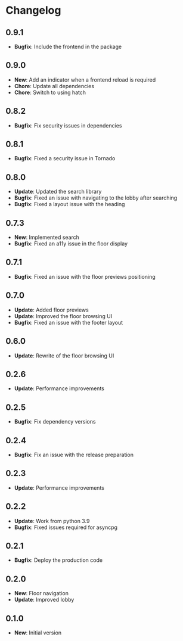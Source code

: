 # Changelog

## 0.9.1

* **Bugfix**: Include the frontend in the package

## 0.9.0

* **New**: Add an indicator when a frontend reload is required
* **Chore**: Update all dependencies
* **Chore**: Switch to using hatch

## 0.8.2

* **Bugfix**: Fix security issues in dependencies

## 0.8.1

* **Bugfix**: Fixed a security issue in Tornado

## 0.8.0

* **Update**: Updated the search library
* **Bugfix**: Fixed an issue with navigating to the lobby after searching
* **Bugfix**: Fixed a layout issue with the heading

## 0.7.3

* **New**: Implemented search
* **Bugfix**: Fixed an a11y issue in the floor display

## 0.7.1

* **Bugfix**: Fixed an issue with the floor previews positioning

## 0.7.0

* **Update**: Added floor previews
* **Update**: Improved the floor browsing UI
* **Bugfix**: Fixed an issue with the footer layout

## 0.6.0

* **Update**: Rewrite of the floor browsing UI

## 0.2.6

* **Update**: Performance improvements

## 0.2.5

* **Bugfix**: Fix dependency versions

## 0.2.4

* **Bugfix**: Fix an issue with the release preparation

## 0.2.3

* **Update**: Performance improvements

## 0.2.2

* **Update**: Work from python 3.9
* **Bugfix**: Fixed issues required for asyncpg

## 0.2.1

* **Bugfix**: Deploy the production code

## 0.2.0

* **New**: Floor navigation
* **Update**: Improved lobby

## 0.1.0

* **New**: Initial version
